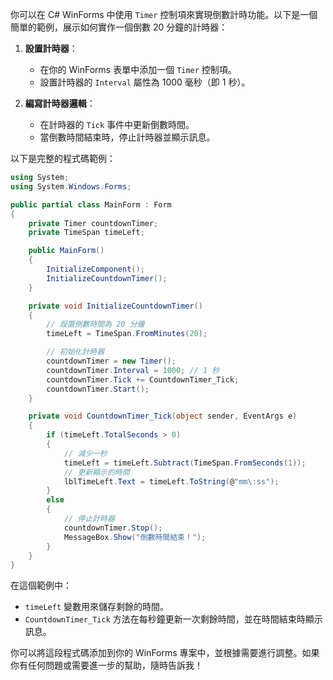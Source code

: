 你可以在 C# WinForms 中使用 `Timer` 控制項來實現倒數計時功能。以下是一個簡單的範例，展示如何實作一個倒數 20 分鐘的計時器：

1. **設置計時器**：
   - 在你的 WinForms 表單中添加一個 `Timer` 控制項。
   - 設置計時器的 `Interval` 屬性為 1000 毫秒（即 1 秒）。

2. **編寫計時器邏輯**：
   - 在計時器的 `Tick` 事件中更新倒數時間。
   - 當倒數時間結束時，停止計時器並顯示訊息。

以下是完整的程式碼範例：

```csharp
using System;
using System.Windows.Forms;

public partial class MainForm : Form
{
    private Timer countdownTimer;
    private TimeSpan timeLeft;

    public MainForm()
    {
        InitializeComponent();
        InitializeCountdownTimer();
    }

    private void InitializeCountdownTimer()
    {
        // 設置倒數時間為 20 分鐘
        timeLeft = TimeSpan.FromMinutes(20);

        // 初始化計時器
        countdownTimer = new Timer();
        countdownTimer.Interval = 1000; // 1 秒
        countdownTimer.Tick += CountdownTimer_Tick;
        countdownTimer.Start();
    }

    private void CountdownTimer_Tick(object sender, EventArgs e)
    {
        if (timeLeft.TotalSeconds > 0)
        {
            // 減少一秒
            timeLeft = timeLeft.Subtract(TimeSpan.FromSeconds(1));
            // 更新顯示的時間
            lblTimeLeft.Text = timeLeft.ToString(@"mm\:ss");
        }
        else
        {
            // 停止計時器
            countdownTimer.Stop();
            MessageBox.Show("倒數時間結束！");
        }
    }
}
```

在這個範例中：
- `timeLeft` 變數用來儲存剩餘的時間。
- `CountdownTimer_Tick` 方法在每秒鐘更新一次剩餘時間，並在時間結束時顯示訊息。

你可以將這段程式碼添加到你的 WinForms 專案中，並根據需要進行調整。如果你有任何問題或需要進一步的幫助，隨時告訴我！